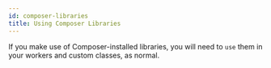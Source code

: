 ```yaml
---
id: composer-libraries
title: Using Composer Libraries
---
```


If you make use of Composer-installed libraries, you will need to `use` them in your workers and custom classes, as normal.
